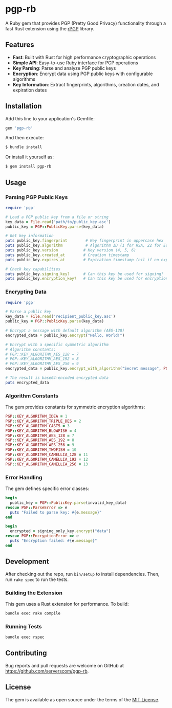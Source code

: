 # pgp-rb

A Ruby gem that provides PGP (Pretty Good Privacy) functionality through a fast Rust extension using the [rPGP](https://github.com/rpgp/rpgp) library.

## Features

- **Fast**: Built with Rust for high performance cryptographic operations
- **Simple API**: Easy-to-use Ruby interface for PGP operations
- **Key Parsing**: Parse and analyze PGP public keys
- **Encryption**: Encrypt data using PGP public keys with configurable algorithms
- **Key Information**: Extract fingerprints, algorithms, creation dates, and expiration dates

## Installation

Add this line to your application's Gemfile:

```ruby
gem 'pgp-rb'
```

And then execute:

```bash
$ bundle install
```

Or install it yourself as:

```bash
$ gem install pgp-rb
```

## Usage

### Parsing PGP Public Keys

```ruby
require 'pgp'

# Load a PGP public key from a file or string
key_data = File.read('path/to/public_key.asc')
public_key = PGP::PublicKey.parse(key_data)

# Get key information
puts public_key.fingerprint        # Key fingerprint in uppercase hex
puts public_key.algorithm          # Algorithm ID (1 for RSA, 22 for EdDSA, etc.)
puts public_key.version           # Key version (4, 5, 6)
puts public_key.created_at        # Creation timestamp
puts public_key.expires_at        # Expiration timestamp (nil if no expiration)

# Check key capabilities
puts public_key.signing_key?      # Can this key be used for signing?
puts public_key.encryption_key?   # Can this key be used for encryption?
```

### Encrypting Data

```ruby
require 'pgp'

# Parse a public key
key_data = File.read('recipient_public_key.asc')
public_key = PGP::PublicKey.parse(key_data)

# Encrypt a message with default algorithm (AES-128)
encrypted_data = public_key.encrypt("Hello, World!")

# Encrypt with a specific symmetric algorithm
# Algorithm constants:
# PGP::KEY_ALGORITHM_AES_128 = 7
# PGP::KEY_ALGORITHM_AES_192 = 8
# PGP::KEY_ALGORITHM_AES_256 = 9
encrypted_data = public_key.encrypt_with_algorithm("Secret message", PGP::KEY_ALGORITHM_AES_256)

# The result is base64-encoded encrypted data
puts encrypted_data
```

### Algorithm Constants

The gem provides constants for symmetric encryption algorithms:

```ruby
PGP::KEY_ALGORITHM_IDEA = 1
PGP::KEY_ALGORITHM_TRIPLE_DES = 2
PGP::KEY_ALGORITHM_CAST5 = 3
PGP::KEY_ALGORITHM_BLOWFISH = 4
PGP::KEY_ALGORITHM_AES_128 = 7
PGP::KEY_ALGORITHM_AES_192 = 8
PGP::KEY_ALGORITHM_AES_256 = 9
PGP::KEY_ALGORITHM_TWOFISH = 10
PGP::KEY_ALGORITHM_CAMELLIA_128 = 11
PGP::KEY_ALGORITHM_CAMELLIA_192 = 12
PGP::KEY_ALGORITHM_CAMELLIA_256 = 13
```

### Error Handling

The gem defines specific error classes:

```ruby
begin
  public_key = PGP::PublicKey.parse(invalid_key_data)
rescue PGP::ParseError => e
  puts "Failed to parse key: #{e.message}"
end

begin
  encrypted = signing_only_key.encrypt("data")
rescue PGP::EncryptionError => e
  puts "Encryption failed: #{e.message}"
end
```

## Development

After checking out the repo, run `bin/setup` to install dependencies. Then, run `rake spec` to run the tests.

### Building the Extension

This gem uses a Rust extension for performance. To build:

```bash
bundle exec rake compile
```

### Running Tests

```bash
bundle exec rspec
```

## Contributing

Bug reports and pull requests are welcome on GitHub at https://github.com/serverscom/pgp-rb.

## License

The gem is available as open source under the terms of the [MIT License](https://opensource.org/licenses/MIT).
